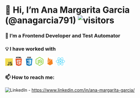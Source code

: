 # 👋 Hi, I’m Ana Margarita Garcia (@anagarcia791) ![visitors](https://visitor-badge.glitch.me/badge?page_id=anagarcia791&left_color=green&right_color=red)

### 🌱 I’m a Frontend Developer and Test Automator

### 💡 I have worked with

<img src="https://raw.githubusercontent.com/devicons/devicon/master/icons/javascript/javascript-original.svg" alt="javascript" width="25" height="25"/>
<img src="https://raw.githubusercontent.com/devicons/devicon/master/icons/html5/html5-original-wordmark.svg" alt="html5" width="30" height="30"/>
<img src="https://raw.githubusercontent.com/devicons/devicon/master/icons/css3/css3-original-wordmark.svg" alt="css3" width="30" height="30"/>
<img src="https://github.com/devicons/devicon/blob/master/icons/nodejs/nodejs-original.svg" alt="nodej" width="30" height="30"/>
<img src="https://github.com/devicons/devicon/blob/master/icons/firebase/firebase-plain.svg" alt="firebase" width="30" height="30"/>
<img src="https://github.com/devicons/devicon/blob/master/icons/react/react-original.svg" alt="react" width="30" height="30"/>

### 📫 How to reach me:
<img src="https://raw.githubusercontent.com/rahuldkjain/github-profile-readme-generator/master/src/images/icons/Social/linked-in-alt.svg" alt="LinkedIn" width="20" height="20"/> - https://www.linkedin.com/in/ana-margarita-garcia/
